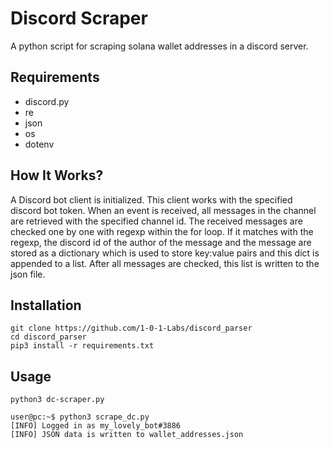 # Discord Scraper

A python script for scraping solana wallet addresses in a discord server.

## Requirements
- discord.py
- re
- json
- os
- dotenv


## How It Works?
A Discord bot client is initialized. This client works with the specified discord bot token. When an event is received, all messages in the channel are retrieved with the specified channel id. The received messages are checked one by one with regexp within the for loop. If it matches with the regexp, the discord id of the author of the message and the message are stored as a dictionary which is used to store key:value pairs and this dict is appended to a list. After all messages are checked, this list is written to the json file.




## Installation
```
git clone https://github.com/1-0-1-Labs/discord_parser
cd discord_parser
pip3 install -r requirements.txt
```

## Usage
```python3 dc-scraper.py```
```
user@pc:~$ python3 scrape_dc.py 
[INFO] Logged in as my_lovely_bot#3886
[INFO] JSON data is written to wallet_addresses.json
```



